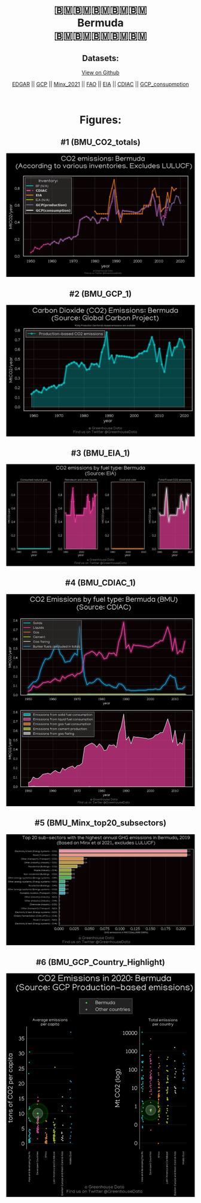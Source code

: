 
<center>
<h1 align="center">
🇧🇲🇧🇲🇧🇲🇧🇲🇧🇲
<br>
Bermuda
<br>
🇧🇲🇧🇲🇧🇲🇧🇲🇧🇲
</h1>
<h2>Datasets:</h2>
<p><a href="https://github.com/dquintani/GreenhouseData/tree/master/country_data/BMU_Bermuda/data">View on Github</a>
<br></p><p><a href="data/BMU_EDGAR.csv">EDGAR</a> || <a href="data/BMU_GCP.csv">GCP</a> || <a href="data/BMU_Minx_2021.csv">Minx_2021</a> || <a href="data/BMU_FAO.csv">FAO</a> || <a href="data/BMU_EIA.csv">EIA</a> || <a href="data/BMU_CDIAC.csv">CDIAC</a> || <a href="data/BMU_GCP_consupmption.csv">GCP_consupmption</a></p><p><br></p>
<h1>Figures:</h1><h2>#1 (BMU_CO2_totals)</h2>
<p><img alt="" src="figures/BMU_CO2_totals.png" /></p><h2>#2 (BMU_GCP_1)</h2>
<p><img alt="" src="figures/BMU_GCP_1.png" /></p><h2>#3 (BMU_EIA_1)</h2>
<p><img alt="" src="figures/BMU_EIA_1.png" /></p><h2>#4 (BMU_CDIAC_1)</h2>
<p><img alt="" src="figures/BMU_CDIAC_1.png" /></p><h2>#5 (BMU_Minx_top20_subsectors)</h2>
<p><img alt="" src="figures/BMU_Minx_top20_subsectors.png" /></p><h2>#6 (BMU_GCP_Country_Highlight)</h2>
<p><img alt="" src="figures/BMU_GCP_Country_Highlight.png" /></p>
